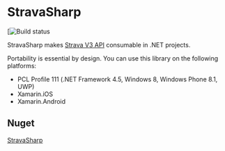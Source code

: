 # StravaSharp

[![Build status](https://gabornemeth.visualstudio.com/_apis/public/build/definitions/dca0e7fd-facd-4f7f-8a36-7ffba148fe5a/3/badge)

StravaSharp makes [Strava V3 API](https://strava.github.io/api/) consumable in .NET projects.

Portability is essential by design. You can use this library on the following platforms:
* PCL Profile 111 (.NET Framework 4.5, Windows 8, Windows Phone 8.1, UWP)
* Xamarin.iOS
* Xamarin.Android

## Nuget

[StravaSharp](https://www.nuget.org/packages/StravaSharp/)
